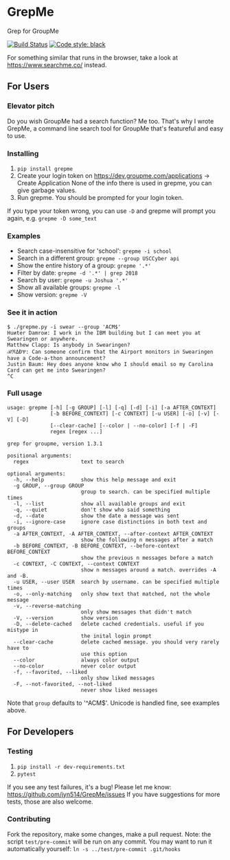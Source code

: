 # GrepMe
Grep for GroupMe

[![Build Status](https://travis-ci.org/jyn514/GrepMe.svg?branch=master)](https://travis-ci.org/jyn514/GrepMe)
[![Code style: black](https://img.shields.io/badge/code%20style-black-000000.svg)](https://github.com/psf/black)

For something similar that runs in the browser, take a look at https://www.searchme.co/ instead.

## For Users

### Elevator pitch

Do you wish GroupMe had a search function? Me too. That's why I wrote GrepMe,
a command line search tool for GroupMe that's featureful and easy to use.

### Installing

1. `pip install grepme`
2. Create your login token on https://dev.groupme.com/applications -> Create Application
  None of the info there is used in grepme, you can give garbage values.
3. Run grepme. You should be prompted for your login token.

If you type your token wrong, you can use `-D` and grepme will prompt you again,
e.g. `grepme -D some_text`

### Examples

- Search case-insensitive for 'school': `grepme -i school`
- Search in a different group: `grepme --group USCCyber api`
- Show the entire history of a group: `grepme '.*'`
- Filter by date: `grepme -d '.*' | grep 2018`
- Search by user: `grepme -u Joshua '.*'`
- Show all available groups: `grepme -l`
- Show version: `grepme -V`

### See it in action

```
$ ./grepme.py -i swear --group 'ACM$'
Huиter Damroи: I work in the IBM building but I can meet you at Swearingen or anywhere.
Matthew Clapp: Is anybody in Swearingen?
ℬℜΔƉѰ: Can someone confirm that the Airport monitors in Swearingen have a Code-a-thon announcement?
Justin Baum: Hey does anyone know who I should email so my Carolina Card can get me into Swearingen?
^C
```

### Full usage

```
usage: grepme [-h] [-g GROUP] [-l] [-q] [-d] [-i] [-a AFTER_CONTEXT]
              [-b BEFORE_CONTEXT] [-c CONTEXT] [-u USER] [-o] [-v] [-V] [-D]
              [--clear-cache] [--color | --no-color] [-f | -F]
              regex [regex ...]

grep for groupme, version 1.3.1

positional arguments:
  regex                 text to search

optional arguments:
  -h, --help            show this help message and exit
  -g GROUP, --group GROUP
                        group to search. can be specified multiple times
  -l, --list            show all available groups and exit
  -q, --quiet           don't show who said something
  -d, --date            show the date a message was sent
  -i, --ignore-case     ignore case distinctions in both text and groups
  -a AFTER_CONTEXT, -A AFTER_CONTEXT, --after-context AFTER_CONTEXT
                        show the following n messages after a match
  -b BEFORE_CONTEXT, -B BEFORE_CONTEXT, --before-context BEFORE_CONTEXT
                        show the previous n messages before a match
  -c CONTEXT, -C CONTEXT, --context CONTEXT
                        show n messages around a match. overrides -A and -B.
  -u USER, --user USER  search by username. can be specified multiple times
  -o, --only-matching   only show text that matched, not the whole message
  -v, --reverse-matching
                        only show messages that didn't match
  -V, --version         show version
  -D, --delete-cached   delete cached credentials. useful if you mistype in
                        the inital login prompt
  --clear-cache         delete cached message. you should very rarely have to
                        use this option
  --color               always color output
  --no-color            never color output
  -f, --favorited, --liked
                        only show liked messages
  -F, --not-favorited, --not-liked
                        never show liked messages
```

Note that `group` defaults to '^ACM$'.
Unicode is handled fine, see examples above.

## For Developers

### Testing

1. `pip install -r dev-requirements.txt`
2. `pytest`

If you see any test failures, it's a bug! Please let me know: https://github.com/jyn514/GrepMe/issues
If you have suggestions for more tests, those are also welcome.

### Contributing

Fork the repository, make some changes, make a pull request.
Note: the script `test/pre-commit` will be run on any commit.
You may want to run it automatically yourself: `ln -s ../test/pre-commit .git/hooks`

